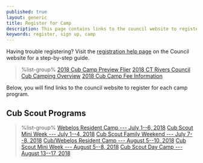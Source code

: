 ```yaml
---
published: true
layout: generic
title: Register for Camp
description: This page contains links to the council website to register to attend summer camp at Camp Workcoeman.
keywords: register, sign up, camp
---
```


<div class="alert alert-info">
Having trouble registering? Visit the <a href="https://www.ctrivers.org/registration-help">registration help page</a> on the Council website for a step-by-step guide.
</div>

> %list-group%
> <a href="{{ site.url }}/pdf/2018/2018-cub-scout-flier.pdf" class="list-group-item">2018 Cub Camp Preview Flier</a>
> <a href="{{ site.url }}/pdf/2018/2018-cub-mailer.pdf" class="list-group-item">2018 CT Rivers Council Cub Camping Overview</a>
> <a href="{{ site.url }}/cub-scouts/fees/" class="list-group-item">2018 Cub Camp Fee Information</a>

Below, you will find links to the council website to register for each camp program.

## Cub Scout Programs

> %list-group%
> <a href="https://www.ctrivers.org/event/2018-camp-workcoeman-webelos-only-week/8284" class="list-group-item">Webelos Resident Camp --- July 1--6, 2018</a>
> <a href="https://www.ctrivers.org/event/2018-camp-workcoeman-cub-scout-mini-week-session-1/8526" class="list-group-item">Cub Scout Mini Week --- July 1--4, 2018</a>
> <a href="https://www.ctrivers.org/event/2018-camp-workcoeman-cub-scout-family-camp/8576" class="list-group-item">Cub Scout Family Weekend --- July 7--8, 2018</a>
> <a href="https://www.ctrivers.org/event/2018-camp-workcoeman-cub-scout-resident-camp/8302" class="list-group-item">Cub/Webelos Resident Camp --- August 5--10, 2018</a>
> <a href="https://www.ctrivers.org/event/2018-camp-workcoeman-cub-scout-mini-week-session-2/8527" class="list-group-item">Cub Scout Mini Week --- August 5--8, 2018</a>
> <a href="https://www.ctrivers.org/event/workcoeman-day-camp/8289" class="list-group-item">Cub Scout Day Camp --- August 13--17, 2018</a>
